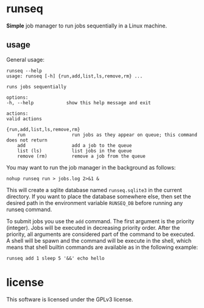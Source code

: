 # runseq

**Simple** job manager to run jobs sequentially in a Linux machine.


## usage

General usage:


    runseq --help
    usage: runseq [-h] {run,add,list,ls,remove,rm} ...

    runs jobs sequentially

    options:
    -h, --help            show this help message and exit

    actions:
    valid actions

    {run,add,list,ls,remove,rm}
        run                 run jobs as they appear on queue; this command does not return
        add                 add a job to the queue
        list (ls)           list jobs in the queue
        remove (rm)         remove a job from the queue


You may want to run the job manager in the background as follows:

    nohup runseq run > jobs.log 2>&1 &

This will create a sqlite database named `runseq.sqlite3` in the current directory.  If you want to place the database somewhere else, then set the desired path in the environment variable `RUNSEQ_DB` before running any runseq command.

To submit jobs you use the `add` command.  The first argument is the priority (integer). Jobs will be executed in decreasing priority order. After the priority, all arguments are considered part of the command to be executed.  A shell will be spawn and the command will be execute in the shell, which means that shell builtin commands are available as in the following example:

    runseq add 1 sleep 5 '&&' echo hello 


# license

This software is licensed under the GPLv3 license.
